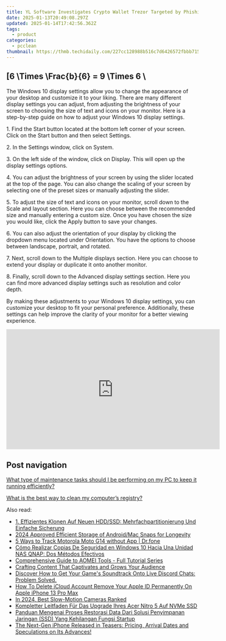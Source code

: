 ```yaml
---
title: YL Software Investigates Crypto Wallet Trezor Targeted by Phishing, Executive Offers Exclusive Details
date: 2025-01-13T20:49:08.297Z
updated: 2025-01-14T17:42:56.362Z
tags:
  - product
categories:
  - pcclean
thumbnail: https://thmb.techidaily.com/227cc128988b516c7d6426572fbbb71529867ec9f293f57740eccc844618f624.jpg
---
```


## \[6 \Times \Frac{b}{6} = 9 \Times 6 \

The Windows 10 display settings allow you to change the appearance of your desktop and customize it to your liking. There are many different display settings you can adjust, from adjusting the brightness of your screen to choosing the size of text and icons on your monitor. Here is a step-by-step guide on how to adjust your Windows 10 display settings. 

1\. Find the Start button located at the bottom left corner of your screen. Click on the Start button and then select Settings.

2\. In the Settings window, click on System.

3\. On the left side of the window, click on Display. This will open up the display settings options. 

4\. You can adjust the brightness of your screen by using the slider located at the top of the page. You can also change the scaling of your screen by selecting one of the preset sizes or manually adjusting the slider.

5\. To adjust the size of text and icons on your monitor, scroll down to the Scale and layout section. Here you can choose between the recommended size and manually entering a custom size. Once you have chosen the size you would like, click the Apply button to save your changes.

6\. You can also adjust the orientation of your display by clicking the dropdown menu located under Orientation. You have the options to choose between landscape, portrait, and rotated.

7\. Next, scroll down to the Multiple displays section. Here you can choose to extend your display or duplicate it onto another monitor.

8\. Finally, scroll down to the Advanced display settings section. Here you can find more advanced display settings such as resolution and color depth. 

By making these adjustments to your Windows 10 display settings, you can customize your desktop to fit your personal preference. Additionally, these settings can help improve the clarity of your monitor for a better viewing experience.

<!-- affiliate ads begin -->
<iframe width="560" height="315" src="https://www.youtube.com/embed/szUqw4TLvWs?si=srv1OeLOe579gLwj" title="YouTube video player" frameborder="0" allow="accelerometer; autoplay; clipboard-write; encrypted-media; gyroscope; picture-in-picture; web-share" referrerpolicy="strict-origin-when-cross-origin" allowfullscreen></iframe>
<!-- affiliate ads end -->

## Post navigation

[What type of maintenance tasks should I be performing on my PC to keep it running efficiently?](https://tools.techidaily.com/pcclean/products/)

[What is the best way to clean my computer’s registry?](https://tools.techidaily.com/pcclean/products/)

<ins class="adsbygoogle"
     style="display:block"
     data-ad-format="autorelaxed"
     data-ad-client="ca-pub-7571918770474297"
     data-ad-slot="1223367746"></ins>

<ins class="adsbygoogle"
     style="display:block"
     data-ad-client="ca-pub-7571918770474297"
     data-ad-slot="8358498916"
     data-ad-format="auto"
     data-full-width-responsive="true"></ins>

<span class="atpl-alsoreadstyle">Also read:</span>
<div><ul>
<li><a href="https://fox-web3.techidaily.com/1-effizientes-klonen-auf-neuen-hddssd-mehrfachpartitionierung-und-einfache-sicherung/"><u>1. Effizientes Klonen Auf Neuen HDD/SSD: Mehrfachpartitionierung Und Einfache Sicherung</u></a></li>
<li><a href="https://snapchat-videos.techidaily.com/2024-approved-efficient-storage-of-androidmac-snaps-for-longevity/"><u>2024 Approved Efficient Storage of Android/Mac Snaps for Longevity</u></a></li>
<li><a href="https://android-location-track.techidaily.com/5-ways-to-track-motorola-moto-g14-without-app-drfone-by-drfone-virtual-android/"><u>5 Ways to Track Motorola Moto G14 without App | Dr.fone</u></a></li>
<li><a href="https://win-cloud.techidaily.com/como-realizar-copias-de-seguridad-en-windows-10-hacia-una-unidad-nas-qnap-dos-metodos-efectivos/"><u>Cómo Realizar Copias De Seguridad en Windows 10 Hacia Una Unidad NAS QNAP: Dos Métodos Efectivos</u></a></li>
<li><a href="https://win-cloud.techidaily.com/comprehensive-guide-to-aomei-tools-full-tutorial-series/"><u>Comprehensive Guide to AOMEI Tools - Full Tutorial Series</u></a></li>
<li><a href="https://instagram-video-files.techidaily.com/crafting-content-that-captivates-and-grows-your-audience/"><u>Crafting Content That Captivates and Grows Your Audience</u></a></li>
<li><a href="https://sound-issues.techidaily.com/1723014880518-discover-how-to-get-your-games-soundtrack-onto-live-discord-chats-problem-solved/"><u>Discover How to Get Your Game's Soundtrack Onto Live Discord Chats: Problem Solved.</u></a></li>
<li><a href="https://apple-account.techidaily.com/how-to-delete-icloud-account-remove-your-apple-id-permanently-on-apple-iphone-13-pro-max-by-drfone-ios/"><u>How To Delete iCloud Account Remove Your Apple ID Permanently On Apple iPhone 13 Pro Max</u></a></li>
<li><a href="https://extra-resources.techidaily.com/in-2024-best-slow-motion-cameras-ranked/"><u>In 2024, Best Slow-Motion Cameras Ranked</u></a></li>
<li><a href="https://win-cloud.techidaily.com/kompletter-leitfaden-fur-das-upgrade-ihres-acer-nitro-5-auf-nvme-ssd/"><u>Kompletter Leitfaden Für Das Upgrade Ihres Acer Nitro 5 Auf NVMe SSD</u></a></li>
<li><a href="https://win-cloud.techidaily.com/panduan-mengenai-proses-restorasi-data-dari-solusi-penyimpanan-jaringan-ssd-yang-kehilangan-fungsi-startup/"><u>Panduan Mengenai Proses Restorasi Data Dari Solusi Penyimpanan Jaringan (SSD) Yang Kehilangan Fungsi Startup</u></a></li>
<li><a href="https://techtrends.techidaily.com/the-next-gen-iphone-released-in-teasers-pricing-arrival-dates-and-speculations-on-its-advances/"><u>The Next-Gen iPhone Released in Teasers: Pricing, Arrival Dates and Speculations on Its Advances!</u></a></li>
</ul></div>

